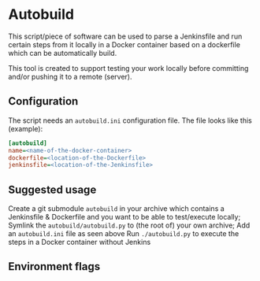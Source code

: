 # Autobuild

This script/piece of software can be used to parse a Jenkinsfile and run certain steps from it locally in a Docker container based on a dockerfile which can be automatically build.

This tool is created to support testing your work locally before committing and/or pushing it to a remote (server).

## Configuration

The script needs an `autobuild.ini` configuration file. The file looks like this (example):

```ini
[autobuild]
name=<name-of-the-docker-container>
dockerfile=<location-of-the-Dockerfile>
jenkinsfile=<location-of-the-Jenkinsfile>
```

## Suggested usage

Create a git submodule `autobuild` in your archive which contains a Jenkinsfile & Dockerfile and you want to be able to test/execute locally;
Symlink the `autobuild/autobuild.py` to (the root of) your own archive;
Add an `autobuild.ini` file as seen above
Run `./autobuild.py` to execute the steps in a Docker container without Jenkins


## Environment flags

<tbd>